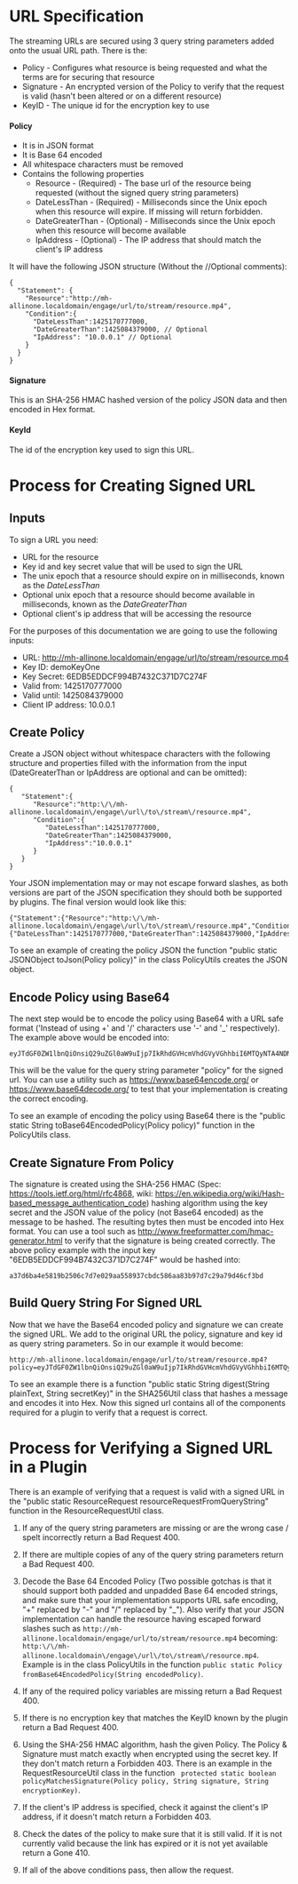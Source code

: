 URL Specification
=================

The streaming URLs are secured using 3 query string parameters added onto the usual URL path. There is the:

* Policy - Configures what resource is being requested and what the terms are for securing that resource
* Signature - An encrypted version of the Policy to verify that the request is valid (hasn't been altered or on a different resource)
* KeyID - The unique id for the encryption key to use

#### Policy

* It is in JSON format
* It is Base 64 encoded
* All whitespace characters must be removed
* Contains the following properties
     * Resource - (Required) - The base url of the resource being requested (without the signed query string parameters)
     * DateLessThan - (Required) - Milliseconds since the Unix epoch when this resource will expire. If missing will return forbidden.
     * DateGreaterThan - (Optional) - Milliseconds since the Unix epoch when this resource will become available
     * IpAddress - (Optional) - The IP address that should match the client's IP address

It will have the following JSON structure (Without the //Optional comments):

    {
      "Statement": {
        "Resource":"http://mh-allinone.localdomain/engage/url/to/stream/resource.mp4",
        "Condition":{
          "DateLessThan":1425170777000,
          "DateGreaterThan":1425084379000, // Optional
          "IpAddress": "10.0.0.1" // Optional
        }
      }
    }


#### Signature

This is an SHA-256 HMAC hashed version of the policy JSON data and then encoded in Hex format.

#### KeyId

The id of the encryption key used to sign this URL.



Process for Creating Signed URL
===============================

## Inputs

To sign a URL you need:

* URL for the resource
* Key id and key secret value that will be used to sign the URL
* The unix epoch that a resource should expire on in milliseconds, known as the *DateLessThan*
* Optional unix epoch that a resource should become available in milliseconds, known as the *DateGreaterThan*
* Optional client's ip address that will be accessing the resource

For the purposes of this documentation we are going to use the following inputs:

* URL: http://mh-allinone.localdomain/engage/url/to/stream/resource.mp4
* Key ID: demoKeyOne
* Key Secret: 6EDB5EDDCF994B7432C371D7C274F
* Valid from: 1425170777000
* Valid until: 1425084379000
* Client IP address: 10.0.0.1



## Create Policy

Create a JSON object without whitespace characters with the following structure and properties filled with the information from the input (DateGreaterThan or IpAddress are optional and can be omitted):

    {
       "Statement":{
          "Resource":"http:\/\/mh-allinone.localdomain\/engage\/url\/to\/stream\/resource.mp4",
          "Condition":{
             "DateLessThan":1425170777000,
             "DateGreaterThan":1425084379000,
             "IpAddress":"10.0.0.1"
          }
       }
    }

Your JSON implementation may or may not escape forward slashes, as both versions are part of the JSON specification they should both be supported by plugins. The final version would look like this:

    {"Statement":{"Resource":"http:\/\/mh-allinone.localdomain\/engage\/url\/to\/stream\/resource.mp4","Condition":{"DateLessThan":1425170777000,"DateGreaterThan":1425084379000,"IpAddress":"10.0.0.1"}}}

To see an example of creating the policy JSON the function "public static JSONObject toJson(Policy policy)" in the class PolicyUtils creates the JSON object.


## Encode Policy using Base64

The next step would be to encode the policy using Base64 with a URL safe format ('Instead of using +' and '/'  characters use  '-' and '_' respectively). The example above would be encoded into:

    eyJTdGF0ZW1lbnQiOnsiQ29uZGl0aW9uIjp7IkRhdGVHcmVhdGVyVGhhbiI6MTQyNTA4NDM3OTAwMDAwMCwiRGF0ZUxlc3NUaGFuIjoxNDI1MTcwNzc3MDAwMDAwLCJJcEFkZHJlc3MiOiIxMC4wLjAuMSJ9LCJSZXNvdXJjZSI6Imh0dHA6XC9cL21oLWFsbGlub25lLmxvY2FsZG9tYWluXC9lbmdhZ2VcL3VybFwvdG9cL3N0cmVhbVwvcmVzb3VyY2UubXA0In19

This will be the value for the query string parameter "policy" for the signed url. You can use a utility such as https://www.base64encode.org/ or https://www.base64decode.org/ to test that your implementation is creating the correct encoding.

To see an example of encoding the policy using Base64 there is the "public static String toBase64EncodedPolicy(Policy policy)" function in the PolicyUtils class.


## Create Signature From Policy

The signature is created using the SHA-256 HMAC (Spec: https://tools.ietf.org/html/rfc4868, wiki: https://en.wikipedia.org/wiki/Hash-based_message_authentication_code) hashing algorithm using the key secret and the JSON value of the policy (not Base64 encoded) as the message to be hashed. The resulting bytes then must be encoded into Hex format. You can use a tool such as http://www.freeformatter.com/hmac-generator.html to verify that the signature is being created correctly. The above policy example with the input key "6EDB5EDDCF994B7432C371D7C274F" would be hashed into:

    a37d6ba4e5819b2506c7d7e029aa558937cbdc586aa83b97d7c29a79d46cf3bd


## Build Query String For Signed URL

Now that we have the Base64 encoded policy and signature we can create the signed URL. We add to the original URL the policy, signature and key id as query string parameters. So in our example it would become:

    http://mh-allinone.localdomain/engage/url/to/stream/resource.mp4?policy=eyJTdGF0ZW1lbnQiOnsiQ29uZGl0aW9uIjp7IkRhdGVHcmVhdGVyVGhhbiI6MTQyNTA4NDM3OTAwMCwiRGF0ZUxlc3NUaGFuIjoxNDI1MTcwNzc3MDAwLCJJcEFkZHJlc3MiOiIxMC4wLjAuMSJ9LCJSZXNvdXJjZSI6Imh0dHA6XC9cL21oLWFsbGlub25lLmxvY2FsZG9tYWluXC9lbmdhZ2VcL3VybFwvdG9cL3N0cmVhbVwvcmVzb3VyY2UubXA0In19&keyId=demoKeyOne&signature=a37d6ba4e5819b2506c7d7e029aa558937cbdc586aa83b97d7c29a79d46cf3bd

To see an example there is a function "public static String digest(String plainText, String secretKey)" in the SHA256Util class that hashes a message and encodes it into Hex. Now this signed url contains all of the components required for a plugin to verify that a request is correct.


Process for Verifying a Signed URL in a Plugin
==============================================

There is an example of verifying that a request is valid with a signed URL in the "public static ResourceRequest resourceRequestFromQueryString" function in the ResourceRequestUtil class.

1. If any of the query string parameters are missing or are the wrong case / spelt incorrectly return a Bad Request 400.

1. If there are multiple copies of any of the query string parameters return a Bad Request 400.

1. Decode the Base 64 Encoded Policy (Two possible gotchas is that it should support both padded and unpadded Base 64 encoded strings, and make sure that your implementation supports URL safe encoding, "+" replaced by "-" and "/" replaced by "_"). Also verify that your JSON implementation can handle the resource having escaped forward slashes such as `http://mh-allinone.localdomain/engage/url/to/stream/resource.mp4` becoming: `http:\/\/mh-allinone.localdomain\/engage\/url\/to\/stream\/resource.mp4`. Example is in the class PolicyUtils in the function `public static Policy fromBase64EncodedPolicy(String encodedPolicy)`.

1. If any of the required policy variables are missing return a Bad Request 400.

1. If there is no encryption key that matches the KeyID known by the plugin return a Bad Request 400.

1. Using the SHA-256 HMAC algorithm, hash the given Policy. The Policy & Signature must match exactly when encrypted using the secret key. If they don't match return a Forbidden 403. There is an example in the RequestResourceUtil class in the function ` protected static boolean policyMatchesSignature(Policy policy, String signature, String encryptionKey)`.

1. If the client's IP address is specified, check it against the client's IP address, if it doesn't match return a Forbidden 403.

1. Check the dates of the policy to make sure that it is still valid. If it is not currently valid because the link has expired or it is not yet available return a Gone 410.

1. If all of the above conditions pass, then allow the request.
